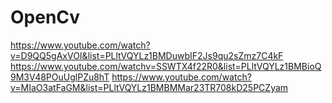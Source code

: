 # OpenCv
https://www.youtube.com/watch?v=D9QQ5gAxVOI&list=PLltVQYLz1BMDuwbIF2Js9qu2sZmz7C4kF
https://www.youtube.com/watchv=SSWTX4f22R0&list=PLltVQYLz1BMBioQ9M3V48POuUglPZu8hT
https://www.youtube.com/watch?v=MIaO3atFaGM&list=PLltVQYLz1BMBMMar23TR708kD25PCZyam